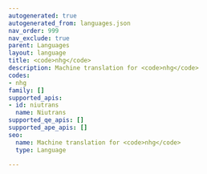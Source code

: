 ```yaml
---
autogenerated: true
autogenerated_from: languages.json
nav_order: 999
nav_exclude: true
parent: Languages
layout: language
title: <code>nhg</code>
description: Machine translation for <code>nhg</code>
codes:
- nhg
family: []
supported_apis:
- id: niutrans
  name: Niutrans
supported_qe_apis: []
supported_ape_apis: []
seo:
  name: Machine translation for <code>nhg</code>
  type: Language

---
```


